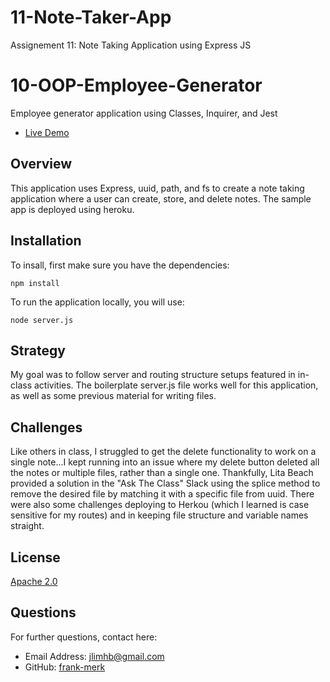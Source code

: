 # 11-Note-Taker-App
Assignement 11: Note Taking Application using Express JS

# 10-OOP-Employee-Generator
Employee generator application using Classes, Inquirer, and Jest

* [Live Demo](https://floating-mesa-21114.herokuapp.com/)

## Overview

This application uses Express, uuid, path, and fs to create a note taking application where a user can create, store, and delete notes. The sample app is deployed using heroku.

## Installation

To insall, first make sure you have the dependencies:

`npm install`

To run the application locally, you will use:

`node server.js`

## Strategy

My goal was to follow server and routing structure setups featured in in-class activities. The boilerplate server.js file works well for this application, as well as some previous material for writing files.

## Challenges

Like others in class, I struggled to get the delete functionality to work on a single note...I kept running into an issue where my delete button deleted all the notes or multiple files, rather than a single one. Thankfully, Lita Beach provided a solution in the "Ask The Class" Slack using the splice method to remove the desired file by matching it with a specific file from uuid. There were also some challenges deploying to Herkou (which I learned is case sensitive for my routes) and in keeping file structure and variable names straight.

## License

[Apache 2.0](https://opensource.org/licenses/Apache2.0)

## Questions

For further questions, contact here:
* Email Address: jlimhb@gmail.com
* GitHub: [frank-merk](https://github.com/frank-merk)


